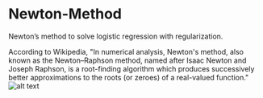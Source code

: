 # Newton-Method
Newton’s method to solve logistic regression with regularization.

According to Wikipedia, "In numerical analysis, Newton's method, also known as the Newton–Raphson method, named after Isaac Newton and Joseph Raphson, is a root-finding algorithm which produces successively better approximations to the roots (or zeroes) of a real-valued function."
![alt text](https://github.com/faaizuddin/Newton-Method/blob/master/Capture.PNG)
